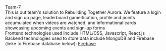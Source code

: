 Team-7
<br>
This is out team's solution to Rebuilding Together Aurora. We feature a login and sign up page, leaderboard gameification, profile and points accumulated when videos are watched, and informational cards
showcasing upcoming events and sign-up forms
<br>
Frontend technologies used include HTML/CSS, Javascript, React.js
Backend technologies used to store data include MongoDB and Firebase (linke to Firebase database below):
<a href="https://jphackathon-ee6c3-default-rtdb.firebaseio.com/" target="_blank">Firebase</a>
